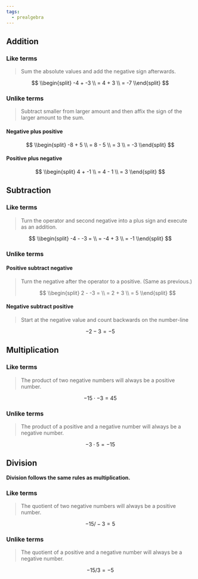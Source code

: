 ```yaml
---
tags:
  - prealgebra
---
```


## Addition

### Like terms

> Sum the absolute values and add the negative sign afterwards.

$$
\\begin{split}
-4 + -3
\\ = 4 + 3
\\ = -7
\\end{split}
$$

### Unlike terms

> Subtract smaller from larger amount and then affix the sign of the larger
> amount to the sum.

#### Negative plus positive

$$
\\begin{split}
-8 + 5
\\ = 8 - 5
\\ = 3
\\ = -3
\\end{split}
$$

#### Positive plus negative

$$
\\begin{split}
4 + -1
\\ = 4 - 1
\\ = 3
\\end{split}
$$

## Subtraction

### Like terms

> Turn the operator and second negative into a plus sign and execute as an
> addition.

$$
\\begin{split}
-4 - -3 =
\\ = -4 + 3
\\ = -1
\\end{split}
$$

### Unlike terms

#### Positive subtract negative

> Turn the negative after the operator to a positive. (Same as previous.)
>
> $$
> \\begin{split}
> 2 - -3 =
> \\ = 2 + 3
> \\ = 5
> \\end{split}
> $$

#### Negative subtract positive

> Start at the negative value and count backwards on the number-line

$$
-2 - 3 = -5
$$

## Multiplication

### Like terms

> The product of two negative numbers will always be a positive number.

$$
-15 \cdot -3 = 45
$$

### Unlike terms

> The product of a positive and a negative number will always be a negative
> number.

$$
-3 \cdot 5 = -15
$$

## Division

**Division follows the same rules as multiplication.**

### Like terms

> The quotient of two negative numbers will always be a positive number.

$$
-15 / -3 = 5
$$

### Unlike terms

> The quotient of a positive and a negative number will always be a negative
> number.

$$
-15 / 3 = -5
$$
